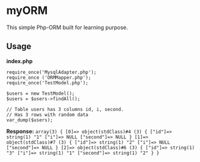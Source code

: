 # myORM
This simple Php-ORM built for learning purpose.

## Usage
**index.php**
```
require_once('MysqlAdapter.php');
require_once ('ORMMapper.php');
require_once('TestModel.php');

$users = new TestModel();
$users = $users->findAll();

// Table users has 3 columns id, i, second.
// Has 3 rows with random data
var_dump($users);

```

**Response:** ``` array(3) { [0]=> object(stdClass)#4 (3) { ["id"]=> string(1) "1" ["i"]=> NULL ["second"]=> NULL } [1]=> object(stdClass)#7 (3) { ["id"]=> string(1) "2" ["i"]=> NULL ["second"]=> NULL } [2]=> object(stdClass)#6 (3) { ["id"]=> string(1) "3" ["i"]=> string(1) "1" ["second"]=> string(1) "2" } } ```

